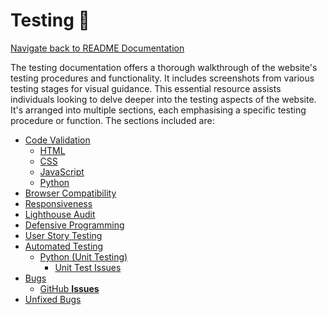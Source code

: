 # Testing 🧪

[Navigate back to README Documentation](./README.md)

The testing documentation offers a thorough walkthrough of the website's testing procedures and functionality.
It includes screenshots from various testing stages for visual guidance.
This essential resource assists individuals looking to delve deeper into the testing aspects of the website.
It's arranged into multiple sections, each emphasising a specific testing procedure or function.
The sections included are:


- [Code Validation](#code-validation)
  - [HTML](#html)
  - [CSS](#css)
  - [JavaScript](#javascript)
  - [Python](#python)
- [Browser Compatibility](#browser-compatibility)
- [Responsiveness](#responsiveness)
- [Lighthouse Audit](#lighthouse-audit)
- [Defensive Programming](#defensive-programming)
- [User Story Testing](#user-story-testing)
- [Automated Testing](#automated-testing)
  - [Python (Unit Testing)](#python-unit-testing)
    - [Unit Test Issues](#unit-test-issues)
- [Bugs](#bugs)
  - [GitHub **Issues**](#github-issues)
- [Unfixed Bugs](#unfixed-bugs)

